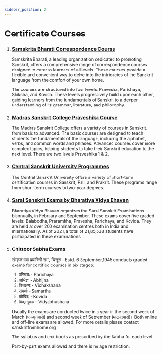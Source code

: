 ```yaml
---
sidebar_position: 2
---
```


# Certificate Courses

1. ### [Samskrita Bharati Correspondence Course](https://www.samskritabharati.in/correspondence)
    
    Samskrita Bharati, a leading organization dedicated to promoting Sanskrit, offers a comprehensive range of correspondence courses designed to cater to learners of all levels. These courses provide a flexible and convenient way to delve into the intricacies of the Sanskrit language from the comfort of your own home.

    The courses are structured into four levels: Pravesha, Parichaya, Shiksha, and Kovida. These levels progressively build upon each other, guiding learners from the fundamentals of Sanskrit to a deeper understanding of its grammar, literature, and philosophy.

1. ### [Madras Sanskrit College Praveshika Course](https://madrassanskritcollege.com/courses/detail/Bundle1)

    The Madras Sanskrit College offers a variety of courses in Sanskrit, from basic to advanced. The basic courses are designed to teach students the fundamentals of the language, including the alphabet, verbs, and common words and phrases. Advanced courses cover more complex topics, helping students to take their Sanskrit education to the next level. There are two levels Praveshika 1 & 2.

1. ### [Central Sanskrit University Programmes](https://sanskrit.nic.in/msp/programmes.php)
    
    The Central Sanskrit University offers a variety of short-term certification courses in Sanskrit, Pali, and Prakrit. These programs range from short-term courses to two-year degrees.

1. ### [Saral Sanskrit Exams by Bharatiya Vidya Bhavan](https://bhavans.info/head-office/institution-details.php?name=Mumbai%20Head%20Office&dept_id=204)

    Bharatiya Vidya Bhavan organizes the Saral Sanskrit Examinations biannually, in February and September. These exams cover five graded levels: Balabodha, Prarambha, Pravesha, Parichaya, and Kovida. They are held at over 200 examination centres both in India and internationally. As of 2021, a total of 21,85,538 students have participated in these examinations.

1. ### Chittoor Sabha Exams

    संस्कृतभाषा प्रचारिणी सभा, चित्तूरु - Estd. 6 September,1945 conducts graded exams for certified courses in six stages:
	1. परिचयः - Parichaya
	1. अभिज्ञः -  Abhijna
	1. विचक्षणः - Vichakshana
	1. समर्थः   - Samartha
	1. कोविदः   - Kovida
	1. विद्याभूषणः  - Vidyabhushana

    Usually the exams are conducted twice in a year in the second week of March (फाल्गुनमासे) and second week of September (भाद्रपदमासे)। Both online and off-line exams are allowed. For more details please contact sanskritfromhome.org

    The syllabus and text books as prescribed by the Sabha for each level.

    Part-by-part exams allowed and there is no age restriction.
